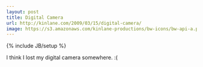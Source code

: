 ```yaml
---
layout: post
title: Digital Camera
url: http://kinlane.com/2009/03/15/digital-camera/
image: https://s3.amazonaws.com/kinlane-productions/bw-icons/bw-api-a.png
---
```

{% include JB/setup %}
<p>
     I think I lost my digital camera somewhere. :(
</p>